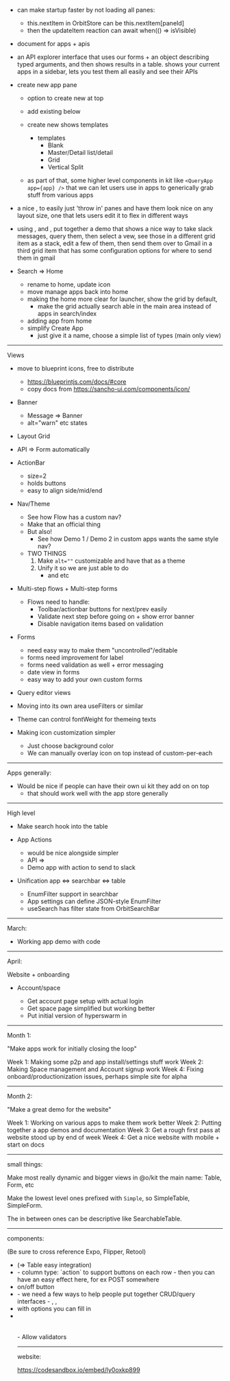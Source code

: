 - can make startup faster by not loading all panes:
  - this.nextItem in OrbitStore can be this.nextItem[paneId]
  - then the updateItem reaction can await when(() => isVisible)

- document for apps + apis

- an API explorer interface that uses our forms + an object describing typed arguments, and then shows results in a table. shows your current apps in a sidebar, lets you test them all easily and see their APIs

- create new app pane

  - option to create new at top
  - add existing below
  - create new shows templates

    - templates
      - Blank
      - Master/Detail list/detail
      - Grid
      - Vertical Split

  - as part of that, some higher level components in kit like `<QueryApp app={app} />` that we can let users use in apps to generically grab stuff from various apps

- a nice <Grid />, to easily just 'throw in' panes and have them look nice on any layout size, one that lets users edit it to flex in different ways

- using <Grid />, and <QueryApp />, put together a demo that shows a nice way to take slack messages, query them, then select a vew, see those in a different grid item as a stack, edit a few of them, then send them over to Gmail in a third grid item that has some configuration options for where to send them in gmail

- Search => Home
  - rename to home, update icon
  - move manage apps back into home
  - making the home more clear for launcher, show the grid by default,
    - make the grid actually search able in the main area instead of apps in search/index
  - adding app from home
  - simplify Create App
    - just give it a name, choose a simple list of types (main only view)

---

Views

- move to blueprint icons, free to distribute
  - https://blueprintjs.com/docs/#core
  - copy docs from https://sancho-ui.com/components/icon/
- Banner
  - Message => Banner
  - alt="warn" etc states
- Layout Grid
- API => Form automatically
- ActionBar
  - size=2
  - holds buttons
  - easy to align side/mid/end
- Nav/Theme
  - See how Flow has a custom nav?
  - Make that an official thing
  - But also!
    - See how Demo 1 / Demo 2 in custom apps wants the same style nav?
  - TWO THINGS
    1. Make `alt=""` customizable and have that as a theme
    2. Unify it so we are just able to do
       - <Tabs alt="underlined" /> and <SegmentedRow alt="underlined" /> etc
- Multi-step flows + Multi-step forms
  - Flows need to handle:
    - Toolbar/actionbar buttons for next/prev easily
    - Validate next step before going on + show error banner
    - Disable navigation items based on validation
- Forms
  - need easy way to make them "uncontrolled"/editable
  - forms need improvement for label
  - forms need validation as well + error messaging
  - date view in forms
  - easy way to add your own custom forms
- Query editor views
- Moving into its own area useFilters or similar
- Theme can control fontWeight for themeing texts

- Making icon customization simpler
  - Just choose background color
  - We can manually overlay icon on top instead of custom-per-each

---

Apps generally:

- Would be nice if people can have their own ui kit they add on on top
  - that should work well with the app store generally

---

High level

- Make search hook into the table

- App Actions

  - <ActionBar /> would be nice alongside simpler <FloatingBar bottom />
  - API => <ActionButton />
  - Demo app with action to send to slack

- Unification app <=> searchbar <=> table

  - EnumFilter support in searchbar
  - App settings can define JSON-style EnumFilter
  - useSearch has filter state from OrbitSearchBar

---

March:

- Working app demo with code

---

April:

Website + onboarding

- Account/space

  - Get account page setup with actual login
  - Get space page simplified but working better
  - Put initial version of hyperswarm in

---

Month 1:

"Make apps work for initially closing the loop"

Week 1: Making some p2p and app install/settings stuff work
Week 2: Making Space management and Account signup work
Week 4: Fixing onboard/productionization issues, perhaps simple site for alpha

---

Month 2:

"Make a great demo for the website"

Week 1: Working on various apps to make them work better
Week 2: Putting together a app demos and documentation
Week 3: Get a rough first pass at website stood up by end of week
Week 4: Get a nice website with mobile + start on docs

---

small things:

Make most really dynamic and bigger views in @o/kit the main name: Table, Form, etc

Make the lowest level ones prefixed with `Simple`, so SimpleTable, SimpleForm.

The in between ones can be descriptive like SearchableTable.

---

components:

(Be sure to cross reference Expo, Flipper, Retool)

- <FilePicker /> (=> Table easy integration)
- <Table />
  - column type: `action` to support buttons on each row
    - then you can have an easy effect here, for ex POST somewhere
- <Toggle /> on/off button
- <Query />
  - we need a few ways to help people put together CRUD/query interfaces
  - <QuerySQL />, <QueryGraphQL />, <QueryREST />
- <Autocomplete /> with options you can fill in
- <Table />
  - Allow validators

---

website:

https://codesandbox.io/embed/ly0oxkp899
